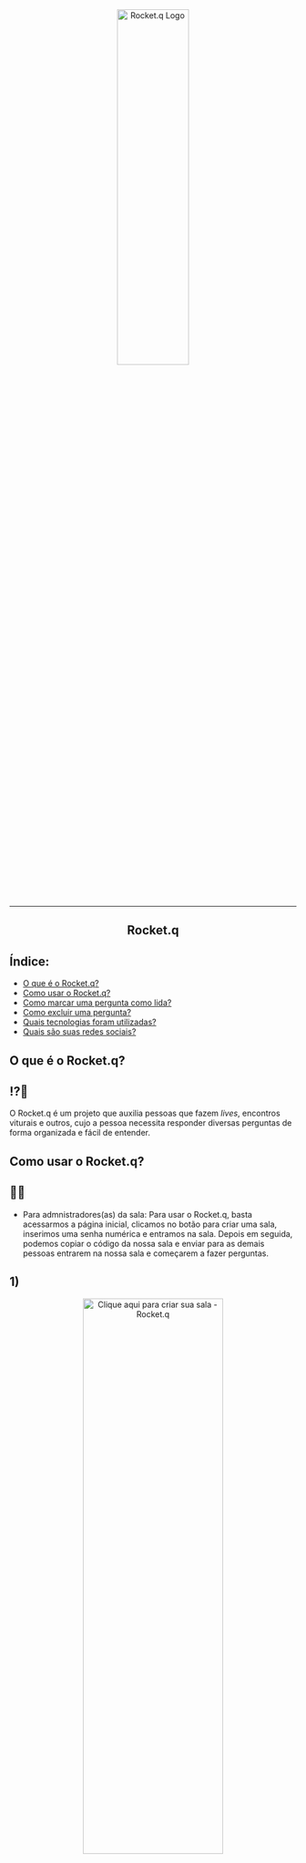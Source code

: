<div align="center">
  <img src="https://ik.imagekit.io/jp1xbaqmsn6/logo_BIJuE6At6.svg?updatedAt=1626887109512" alt="Rocket.q Logo" width="50%" height="40%"/>
</div>

---

## <div align="center">Rocket.q</div>

## Índice:
- [O que é o Rocket.q?](#O-que-é-o-Rocket.q?)
- [Como usar o Rocket.q?](como-usar-o-rocket.q?)
- [Como marcar uma pergunta como lida?](como-marcar-uma-pergunta-como-lida?)
- [Como excluir uma pergunta?](como-excluir-uma-pergunta?)
- [Quais tecnologias foram utilizadas?](quais-tecnologias-foram-utilizadas?)
- [Quais são suas redes sociais?](quais-são-suas-redes-sociais?)

## O que é o Rocket.q?
## ⁉🧠
O Rocket.q é um projeto que auxilia pessoas que fazem *lives*, encontros viturais e outros, cujo a pessoa
necessita responder diversas perguntas de forma organizada e fácil de entender.

## Como usar o Rocket.q?
## 🚀💬
- Para admnistradores(as) da sala:
Para usar o Rocket.q, basta acessarmos a página inicial, clicamos no botão para criar uma sala, inserimos uma senha numérica e entramos na sala.
Depois em seguida, podemos copiar o código da nossa sala e enviar para as demais pessoas entrarem na nossa sala e começarem a fazer perguntas.
## 1)
<div align="center">
  <img src="https://ik.imagekit.io/jp1xbaqmsn6/create-room-admin-button_8HoT1_z8J1.png?updatedAt=1627158692796" alt="Clique aqui para criar sua sala - Rocket.q" width="70%" height="50%"/>
</div>

## 2)
<div align="center">
  <img src="https://ik.imagekit.io/jp1xbaqmsn6/type-password-room-admin_WROC89lsb.png?updatedAt=1627158896613" alt="Digite a sua senha - Rocket.q" width="70%" height="50%"/>
</div>

- Para convidados(as):
Basta acessar a página inicial e digitar o código da sala que deseja entrar. Em seguida já é possível fazermos nossas perguntas!
## Digite o código:
<div align="center">
  <img src="https://ik.imagekit.io/jp1xbaqmsn6/type-password-room-admin_7T_jHuGOip.png?updatedAt=1627159065122" alt="Digite o código da sala - Rocket.q" width="70%" height="50%"   />
</div>

## Como marcar uma pergunta como lida?
## 👁👁‍🗨
Para marcar uma pergunta como lida, clique em *Marcar como lida* na pergunta que deseja marcar e em seguida digite a sua senha por motivos de segurança.
## 1)
<div align="center">
  <img src="https://ik.imagekit.io/jp1xbaqmsn6/mark-as-visualizated_IffkhkvrhR.png?updatedAt=1627159340335" alt="Marcar como lida" width="70%" height="50%"/>
 </div>
 
 ## 2)
 <div align="center">
   <img 
        src="https://ik.imagekit.io/jp1xbaqmsn6/mark-as-visualizated-password-confirmation_Wbu7AzTPpc.png?updatedAt=1627159518038" 
        alt="Confirmar senha - Rocket.q" 
        width="70%" 
        height="50%"/>
  </div>
  
## Como excluir uma pergunta?
## 🗑🚮
Para excluir uma pergunta, devemos saber a senha da sala (o que não é o código, é a senha que o(a) administrador(a) dá ao criar a sala) e temos que clicar
na pergunta a qual desejamos excluir e em seguida confirmamos a senha.
## 1)
 <div align="center">
   <img 
        src="https://ik.imagekit.io/jp1xbaqmsn6/click-here-to-delete-admin_B8KwKTFXN.png?updatedAt=1627159863665"
        alt="Clique aqui para excluir a pergunta - Rocket.q" 
        width="70%" 
        height="50%"/>
  </div>
  
## 2)
<div align="center">
   <img 
        src="https://ik.imagekit.io/jp1xbaqmsn6/confirm-password-to-delete_29WeL04FWj.png?updatedAt=1627160026987"
        alt="Confirmar senha - Rocket.q" 
        width="70%" 
        height="50%"/>
  </div>
  
---

## Quais tecnologias foram utilizadas?
## 🤖📱
- [JavaScript](https://www.javascript.com/)
- [Node](https://nodejs.org)
- [SQLite](https://www.sqlite.org/index.html)
- [HTML](https://developer.mozilla.org/pt-BR/docs/Web/HTML)
- [CSS](https://developer.mozilla.org/pt-BR/docs/Web/CSS)
- [EJS](https://ejs.co/)
- [Express](https://expressjs.com/pt-br/)

## Quais são suas redes sociais?
## 🤳📸
Para me seguir e me acompanhar nas redes sociais veja meu Linkedin e Instagram e caso queira entrar em contato via e-mail, veja meu e-mail abaixo também:
- [Linkedin](https://www.linkedin.com/in/allan-julie-b535811b4)
- [Instagram](https://www.instagram.com/allan120699/)
- Email - allanzinhofontes@gmail.com

---

## Créditos:
## 📄💳
Agradeço a [Rockeseat](https://www.linkedin.com/school/rocketseat/), que na edição 6 da NLW me ajudou e ajudou diversos outros desenvolvedores e desenvolvedoras a avançar para o próximo nível!

<div align="center"><img src="https://media-exp1.licdn.com/dms/image/C560BAQFU-ZKLLdANXg/company-logo_200_200/0/1596796119888?e=1631750400&v=beta&t=_KXUYZKQqJDFFPgPZVOGq1EepVTHhFU_osnSVgX_dT4" alt="Rockeseat - profile image" width="50%" height="50%"></div>
